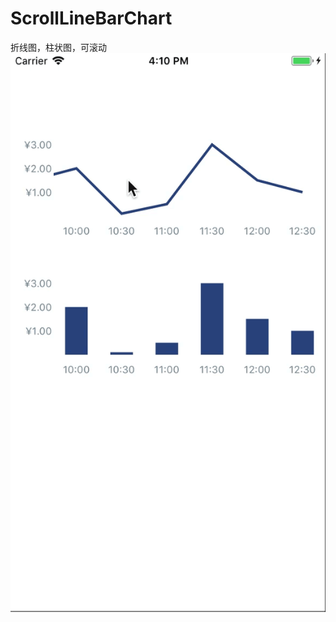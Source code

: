 # ScrollLineBarChart
折线图，柱状图，可滚动
![image](https://github.com/August30/ScrollLineBarChart/blob/master/WeChatSight9.gif)
